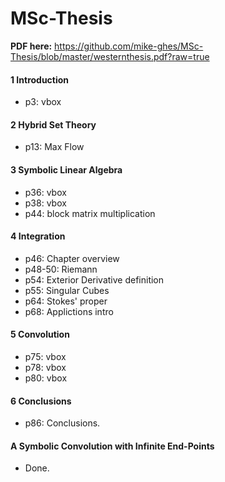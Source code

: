 MSc-Thesis
==========


**PDF here:**
https://github.com/mike-ghes/MSc-Thesis/blob/master/westernthesis.pdf?raw=true


#### 1 Introduction
  - p3: vbox
  
#### 2 Hybrid Set Theory
  - p13: Max Flow

#### 3 Symbolic Linear Algebra
  - p36: vbox
  - p38: vbox
  - p44: block matrix multiplication
	
#### 4 Integration
  - p46: Chapter overview
  - p48-50: Riemann
  - p54: Exterior Derivative definition
  - p55: Singular Cubes
  - p64: Stokes' proper
  - p68: Applictions intro
  
#### 5 Convolution
  - p75: vbox
  - p78: vbox
  - p80: vbox

#### 6 Conclusions
  - p86: Conclusions.

#### A Symbolic Convolution with Infinite End-Points
  - Done.
		
	
		
	
	